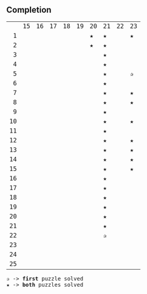 ## Completion

<table style="font-family: monospace, monospace;">
    <tr>
        <td></td>
        <td>15</td>
        <td>16</td>
        <td>17</td>
        <td>18</td>
        <td>19</td>
        <td>20</td>
        <td>21</td>
        <td>22</td>
        <td>23</td>
    </tr>
    <tr>
        <td>&#8199;1</td>
        <td></td>
        <td></td>
        <td></td>
        <td></td>
        <td></td>
        <td>&#9733;</td>
        <td>&#9733;</td>
        <td></td>
        <td>&#9733;</td>
    </tr>
    <tr>
        <td>&#8199;2</td>
        <td></td>
        <td></td>
        <td></td>
        <td></td>
        <td></td>
        <td>&#9733;</td>
        <td>&#9733;</td>
        <td></td>
        <td></td>
    </tr>
    <tr>
        <td>&#8199;3</td>
        <td></td>
        <td></td>
        <td></td>
        <td></td>
        <td></td>
        <td></td>
        <td>&#9733;</td>
        <td></td>
        <td></td>
    </tr>
    <tr>
        <td>&#8199;4</td>
        <td></td>
        <td></td>
        <td></td>
        <td></td>
        <td></td>
        <td></td>
        <td>&#9733;</td>
        <td></td>
        <td></td>
    </tr>
    <tr>
        <td>&#8199;5</td>
        <td></td>
        <td></td>
        <td></td>
        <td></td>
        <td></td>
        <td></td>
        <td>&#9733;</td>
        <td></td>
        <td>&#10032;</td>
    </tr>
    <tr>
        <td>&#8199;6</td>
        <td></td>
        <td></td>
        <td></td>
        <td></td>
        <td></td>
        <td></td>
        <td>&#9733;</td>
        <td></td>
        <td></td>
    </tr>
    <tr>
        <td>&#8199;7</td>
        <td></td>
        <td></td>
        <td></td>
        <td></td>
        <td></td>
        <td></td>
        <td>&#9733;</td>
        <td></td>
        <td>&#9733;</td>
    </tr>
    <tr>
        <td>&#8199;8</td>
        <td></td>
        <td></td>
        <td></td>
        <td></td>
        <td></td>
        <td></td>
        <td>&#9733;</td>
        <td></td>
        <td>&#9733;</td>
    </tr>
    <tr>
        <td>&#8199;9</td>
        <td></td>
        <td></td>
        <td></td>
        <td></td>
        <td></td>
        <td></td>
        <td>&#9733;</td>
        <td></td>
        <td></td>
    </tr>
    <tr>
        <td>10</td>
        <td></td>
        <td></td>
        <td></td>
        <td></td>
        <td></td>
        <td></td>
        <td>&#9733;</td>
        <td></td>
        <td>&#9733;</td>
    </tr>
    <tr>
        <td>11</td>
        <td></td>
        <td></td>
        <td></td>
        <td></td>
        <td></td>
        <td></td>
        <td>&#9733;</td>
        <td></td>
        <td></td>
    </tr>
    <tr>
        <td>12</td>
        <td></td>
        <td></td>
        <td></td>
        <td></td>
        <td></td>
        <td></td>
        <td>&#9733;</td>
        <td></td>
        <td>&#9733;</td>
    </tr>
    <tr>
        <td>13</td>
        <td></td>
        <td></td>
        <td></td>
        <td></td>
        <td></td>
        <td></td>
        <td>&#9733;</td>
        <td></td>
        <td>&#9733;</td>
    </tr>
    <tr>
        <td>14</td>
        <td></td>
        <td></td>
        <td></td>
        <td></td>
        <td></td>
        <td></td>
        <td>&#9733;</td>
        <td></td>
        <td>&#9733;</td>
    </tr>
    <tr>
        <td>15</td>
        <td></td>
        <td></td>
        <td></td>
        <td></td>
        <td></td>
        <td></td>
        <td>&#9733;</td>
        <td></td>
        <td>&#9733;</td>
    </tr>
    <tr>
        <td>16</td>
        <td></td>
        <td></td>
        <td></td>
        <td></td>
        <td></td>
        <td></td>
        <td>&#9733;</td>
        <td></td>
        <td></td>
    </tr>
    <tr>
        <td>17</td>
        <td></td>
        <td></td>
        <td></td>
        <td></td>
        <td></td>
        <td></td>
        <td>&#9733;</td>
        <td></td>
        <td></td>
    </tr>
    <tr>
        <td>18</td>
        <td></td>
        <td></td>
        <td></td>
        <td></td>
        <td></td>
        <td></td>
        <td>&#9733;</td>
        <td></td>
        <td></td>
    </tr>
    <tr>
        <td>19</td>
        <td></td>
        <td></td>
        <td></td>
        <td></td>
        <td></td>
        <td></td>
        <td>&#9733;</td>
        <td></td>
        <td></td>
    </tr>
    <tr>
        <td>20</td>
        <td></td>
        <td></td>
        <td></td>
        <td></td>
        <td></td>
        <td></td>
        <td>&#9733;</td>
        <td></td>
        <td></td>
    </tr>
    <tr>
        <td>21</td>
        <td></td>
        <td></td>
        <td></td>
        <td></td>
        <td></td>
        <td></td>
        <td>&#9733;</td>
        <td></td>
        <td></td>
    </tr>
    <tr>
        <td>22</td>
        <td></td>
        <td></td>
        <td></td>
        <td></td>
        <td></td>
        <td></td>
        <td>&#10032;</td>
        <td></td>
        <td></td>
    </tr>
    <tr>
        <td>23</td>
        <td></td>
        <td></td>
        <td></td>
        <td></td>
        <td></td>
        <td></td>
        <td></td>
        <td></td>
        <td></td>
    </tr>
    <tr>
        <td>24</td>
        <td></td>
        <td></td>
        <td></td>
        <td></td>
        <td></td>
        <td></td>
        <td></td>
        <td></td>
        <td></td>
    </tr>
    <tr>
        <td>25</td>
        <td></td>
        <td></td>
        <td></td>
        <td></td>
        <td></td>
        <td></td>
        <td></td>
        <td></td>
        <td></td>
    </tr>
</table>

<div style="font-family: monospace, monospace;">
&#10032; -> <b>first</b> puzzle solved<br>
&#9733; -> <b>both</b> puzzles solved
</div>
